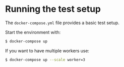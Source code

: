 # Running the test setup

The `docker-compose.yml` file provides a basic test setup.

Start the environment with:
```bash
$ docker-compose up
```

If you want to have multiple workers use:
```bash
$ docker-compose up --scale worker=3
```